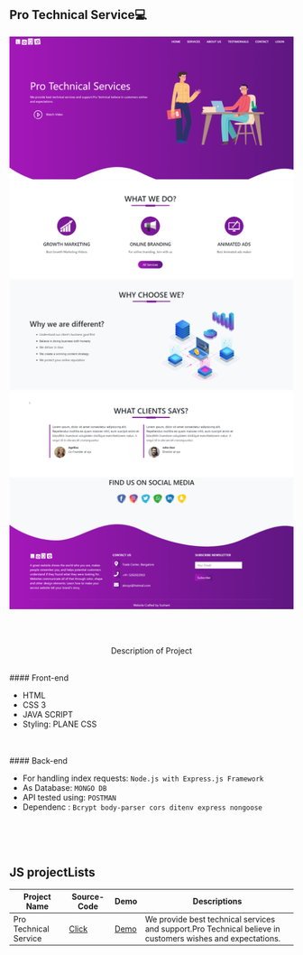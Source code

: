 ##  Pro Technical Service💻

![image](./1.png)
![image](./2.png)
![image](./3.png)
![image](./4.png)
![image](./5.png)



<br/>
<br/>



<p align="center">
    Description of Project
</p>
<br/>
#### Front-end

- HTML 
- CSS 3
- JAVA SCRIPT
- Styling: PLANE CSS
<br/>
<br/>
#### Back-end

- For handling index requests: `Node.js with Express.js Framework`
- As Database: `MONGO DB`
- API tested using: `POSTMAN`
- Dependenc : `Bcrypt body-parser cors ditenv express nongoose`
<br/>
<br/>
<br/>

## JS projectLists

| Project Name | Source-Code |   Demo   | Descriptions |
| --- | --- | --- | --- | 
| Pro Technical Service  | [Click](https://github.com/Aj7t/Project-Based-Learning/tree/main/JS-ES6/Text%20editor) | [Demo](http://aj7t.me/Project-Based-Learning/JS-ES6/Text%20editor/) | We provide best technical services and support.Pro Technical believe in customers wishes and expectations. |